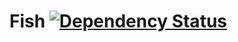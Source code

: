 Fish  [![Dependency Status](https://david-dm.org/pyprism/Fish.svg)](https://david-dm.org/pyprism/Fish)
====
 
